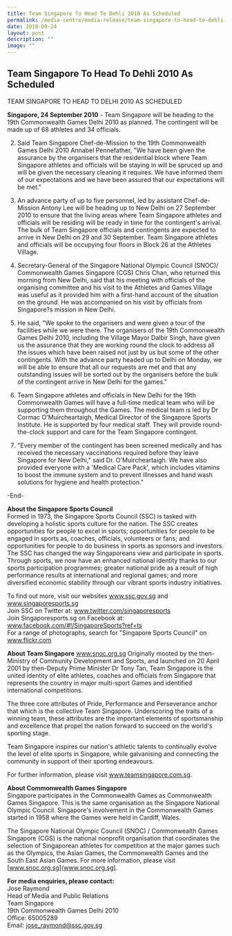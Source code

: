 ```yaml
---
title: Team Singapore To Head To Dehli 2010 As Scheduled
permalink: /media-centre/media-release/team-singapore-to-head-to-dehli-2010-as-scheduled/
date: 2010-09-24
layout: post
description: ""
image: ""
---
```

## **Team Singapore To Head To Dehli 2010 As Scheduled**

TEAM SINGAPORE TO HEAD TO DELHI 2010 AS SCHEDULED

**Singapore, 24 September 2010** - Team Singapore will be heading to the 19th Commonwealth Games Delhi 2010 as planned. The contingent will be made up of 68 athletes and 34 officials.

2. Said Team Singapore Chef-de-Mission to the 19th Commonwealth Games Delhi 2010 Annabel Pennefather, "We have been given the assurance by the organisers that the residential block where Team Singapore athletes and officials will be staying in will be spruced up and will be given the necessary cleaning it requires. We have informed them of our expectations and we have been assured that our expectations will be met."

3. An advance party of up to five personnel, led by assistant Chef-de-Mission Antony Lee will be heading up to New Delhi on 27 September 2010 to ensure that the living areas where Team Singapore athletes and officials will be residing will be ready in time for the contingent's arrival. The bulk of Team Singapore officials and contingents are expected to arrive in New Delhi on 29 and 30 September. Team Singapore athletes and officials will be occupying four floors in Block 26 at the Athletes Village.

4. Secretary-General of the Singapore National Olympic Council (SNOC)/ Commonwealth Games Singapore (CGS) Chris Chan, who returned this morning from New Delhi, said that his meeting with officials of the organising committee and his visit to the Athletes and Games Village was useful as it provided him with a first-hand account of the situation on the ground. He was accompanied on his visit by officials from Singapore?s mission in New Delhi.

5. He said, "We spoke to the organisers and were given a tour of the facilities while we were there. The organisers of the 19th Commonwealth Games Delhi 2010, including the Village Mayor Dalbir Singh, have given us the assurance that they are working round the clock to address all the issues which have been raised not just by us but some of the other contingents. With the advance party headed up to Delhi on Monday, we will be able to ensure that all our requests are met and that any outstanding issues will be sorted out by the organisers before the bulk of the contingent arrive in New Delhi for the games."

6. Team Singapore athletes and officials in New Delhi for the 19th Commonwealth Games will have a full-time medical team who will be supporting them throughout the Games. The medical team is led by Dr Cormac O'Muircheartaigh, Medical Director of the Singapore Sports Institute. He is supported by four medical staff. They will provide round-the-clock support and care for the Team Singapore contingent.

7. "Every member of the contingent has been screened medically and has received the necessary vaccinations required before they leave Singapore for New Delhi," said Dr. O'Muircheartaigh. We have also provided everyone with a 'Medical Care Pack', which includes vitamins to boost the immune system and to prevent illnesses and hand wash solutions for hygiene and health protection."

-End-

**About the Singapore Sports Council**
<br>
Formed in 1973, the Singapore Sports Council (SSC) is tasked with developing a holistic sports culture for the nation. The SSC creates opportunities for people to excel in sports; opportunities for people to be engaged in sports as, coaches, officials, volunteers or fans; and opportunities for people to do business in sports as sponsors and investors. The SSC has changed the way Singaporeans view and participate in sports. Through sports, we now have an enhanced national identity thanks to our sports participation programmes; greater national pride as a result of high performance results at international and regional games; and more diversified economic stability through our vibrant sports industry initiatives.

To find out more, visit our websites www.ssc.gov.sg and www.singaporesports.sg
<br>
Join SSC on Twitter at: www.twitter.com/singaporesports
<br>
Join Singaporesports.sg on Facebook at: www.facebook.com/#!/SingaporeSports?ref=ts
<br>
For a range of photographs, search for "Singapore Sports Council" on www.flickr.com

**About Team Singapore**
www.snoc.org.sg
Originally mooted by the then-Ministry of Community Development and Sports, and launched on 20 April 2001 by then-Deputy Prime Minister Dr Tony Tan, Team Singapore is the united identity of elite athletes, coaches and officials from Singapore that represents the country in major multi-sport Games and identified international competitions.

The three core attributes of Pride, Performance and Perseverance anchor that which is the collective Team Singapore. Underscoring the traits of a winning team, these attributes are the important elements of sportsmanship and excellence that propel the nation forward to succeed on the world's sporting stage.

Team Singapore inspires our nation's athletic talents to continually evolve the level of elite sports in Singapore, while galvanising and connecting the community in support of their sporting endeavours.

For further information, please visit www.teamsingapore.com.sg.

**About Commonwealth Games Singapore**
<br>
Singapore participates in the Commonwealth Games as Commonwealth Games Singapore. This is the same organisation as the Singapore National Olympic Council. Singapore's involvement in the Commonwealth Games started in 1958 where the Games were held in Cardiff, Wales.

The Singapore National Olympic Council (SNOC) / Commonwealth Games Singapore (CGS) is the national nonprofit organisation that coordinates the selection of Singaporean athletes for competition at the major games such as the Olympics, the Asian Games, the Commonwealth Games and the South East Asian Games. For more information, please visit [www.snoc.org.sg](www.snoc.org.sg).

**For media enquiries, please contact:**
<br>Jose Raymond
<br>Head of Media and Public Relations
<br>Team Singapore
<br>19th Commonwealth Games Delhi 2010
<br>Office: 65005289
<br>Email: jose_raymond@ssc.gov.sg